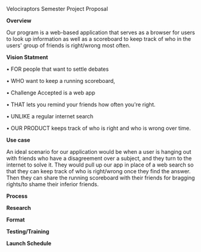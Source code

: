 Velociraptors Semester Project Proposal


**Overview**

Our program is a web-based application that serves as a browser for users to look up information
as well as a scoreboard to keep track of who in the users' group of friends is right/wrong most often.


**Vision Statment**

• FOR people that want to settle debates

• WHO want to keep a running scoreboard,

• Challenge Accepted is a web app

• THAT lets you remind your friends how often you're right.

• UNLIKE a regular internet search

• OUR PRODUCT keeps track of who is right and who is wrong over time.

**Use case**

An ideal scenario for our application would be when a user is hanging out with friends who have a disagreement over a subject, and they turn to the internet to solve it. They would pull up our app in place of a web search so that they can keep track of who is right/wrong once they find the answer. Then they can share the running scoreboard with their friends for bragging rights/to shame their inferior friends.

**Process**

**Research**

**Format**

**Testing/Training**

**Launch Schedule**

